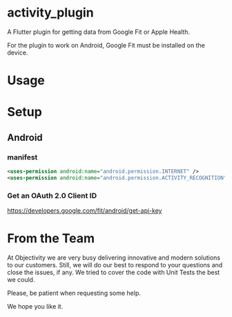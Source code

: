 # activity_plugin

A Flutter plugin for getting data from Google Fit or Apple Health.

For the plugin to work on Android, Google Fit must be installed on the device.

# Usage

# Setup

## Android

### manifest
```xml
<uses-permission android:name="android.permission.INTERNET" />
<uses-permission android:name="android.permission.ACTIVITY_RECOGNITION" />
```

### Get an OAuth 2.0 Client ID
https://developers.google.com/fit/android/get-api-key

# From the Team

At Objectivity we are very busy delivering innovative and modern solutions to our customers. Still, we will do our best to respond to your questions and close the issues, if any. We tried to cover the code with Unit Tests the best we could.

Please, be patient when requesting some help.

We hope you like it.

